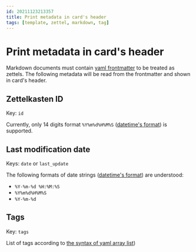 ```yaml
---
id: 20211123213357
title: Print metadata in card's header
tags: [template, zettel, markdown, tag]
---
```


# Print metadata in card's header

Markdown documents must contain [yaml frontmatter](https://www.mkdocs.org/user-guide/writing-your-docs/#yaml-style-meta-data) to be treated as zettels. The following metadata will be read from the frontmatter and shown in card's header.

## Zettelkasten ID
Key: `id`

Currently, only 14 digits format `%Y%m%d%H%M%S` ([datetime's format](https://www.w3schools.com/python/gloss_python_date_format_codes.asp)) is supported.

## Last modification date
Keys: `date` or `last_update`

The following formats of date strings ([datetime's format](https://www.w3schools.com/python/gloss_python_date_format_codes.asp)) are understood:

- `%Y-%m-%d %H:%M:%S`
- `%Y%m%d%H%M%S`
- `%Y-%m-%d`

## Tags
Key: `tags`

List of tags according to [the syntax of yaml array list](https://www.w3schools.io/file/yaml-arrays/))
